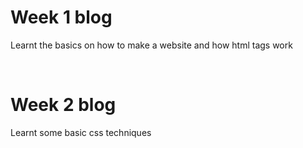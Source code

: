 <html>
    <head>
        <body>
            <h1>
                Week 1 blog
            </h1>
            <p>
                Learnt the basics on how to make a website and how html tags work
            </p>
            <br>
            <h1>
                Week 2 blog
            </h1>
            <p>
                Learnt some basic css techniques
            </p>
        </body>
    </head>
</html>